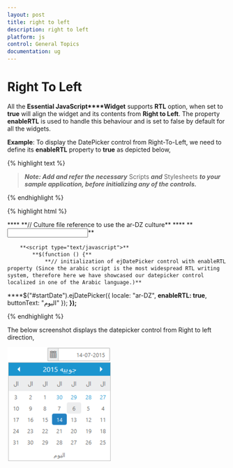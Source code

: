 ```yaml
---
layout: post
title: right to left
description: right to left
platform: js
control: General Topics
documentation: ug
---
```


# Right To Left

All the **Essential JavaScript****Widget** supports **RTL** option, when set to **true** will align the widget and its contents from **Right to Left**. The property **enableRTL** is used to handle this behaviour and is set to false by default for all the widgets. 

**Example**: To display the DatePicker control from Right-To-Left, we need to define its **enableRTL** property to **true** as depicted below,

{% highlight text %}

> _**Note: Add and refer the necessary**_ Scripts _**and**_ Stylesheets _**to your sample application, before initializing any of the controls.**_


{% endhighlight %}



{% highlight html %}


<!DOCTYPE html>
<html xmlns="http://www.w3.org/1999/xhtml">
    <head>
        <title>My first HTML page</title>
****<link href="Content/ej/web/default-theme/ej.web.all.min.css" rel="stylesheet" />
        <script src="Scripts/jquery-1.10.2.min.js"></script>
        <script src="Scripts/jquery.easing.1.3.min.js"></script>
        <script src="Scripts/jquery.globalize.min.js"></script>
       **// Culture file reference to use the ar-DZ culture**
**<script src="Scripts/cultures/globalize.culture.ar-DZ.min.js"></script>**
        <script src="Scripts/jsrender.min.js"></script>
        <script src="Scripts/ej/ej.web.all.min.js"></script>
    </head>
    <body>     
        <!--Container for ejDatePicker widget-->
**<input id="startDate" type="text" />** 

        **<script type="text/javascript">**
            **$(function () {**
                **// initialization of ejDatePicker control with enableRTL property (Since the arabic script is the most widespread RTL writing system, therefore here we have showcased our datepicker control localized in one of the Arabic language.)**
****$("#startDate").ejDatePicker({ locale: "ar-DZ", 
**enableRTL: true**,   
                      buttonText: "اليوم" 
                });
            **});**
        **</script>**
    </body>
</html>


{% endhighlight %}



The below screenshot displays the datepicker control from Right to left direction,

![](righttoleft_images\righttoleft_img1.png)





